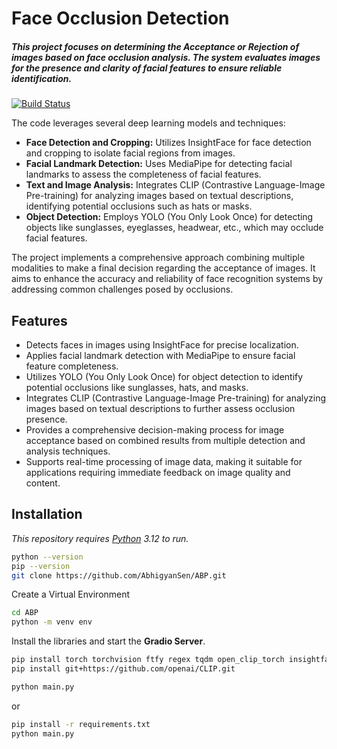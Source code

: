 # Face Occlusion Detection
#####  This project focuses on determining the **Acceptance** or **Rejection** of images based on face occlusion analysis. The system evaluates images for the presence and clarity of facial features to ensure reliable identification.

[![Build Status](https://travis-ci.org/joemccann/dillinger.svg?branch=master)](https://github.com/AbhigyanSen/ABP/tree/main/Version5)

The code leverages several deep learning models and techniques:
+ **Face Detection and Cropping:** 
Utilizes InsightFace for face detection and cropping to isolate facial regions from images.
+ **Facial Landmark Detection:** 
Uses MediaPipe for detecting facial landmarks to assess the completeness of facial features.
+ **Text and Image Analysis:** 
Integrates CLIP (Contrastive Language-Image Pre-training) for analyzing images based on textual descriptions, identifying potential occlusions such as hats or masks.
+ **Object Detection:** 
Employs YOLO (You Only Look Once) for detecting objects like sunglasses, eyeglasses, headwear, etc., which may occlude facial features.

The project implements a comprehensive approach combining multiple modalities to make a final decision regarding the acceptance of images. It aims to enhance the accuracy and reliability of face recognition systems by addressing common challenges posed by occlusions.

## Features

- Detects faces in images using InsightFace for precise localization.
- Applies facial landmark detection with MediaPipe to ensure facial feature completeness.
- Utilizes YOLO (You Only Look Once) for object detection to identify potential occlusions like sunglasses, hats, and masks.
- Integrates CLIP (Contrastive Language-Image Pre-training) for analyzing images based on textual descriptions to further assess occlusion presence.
- Provides a comprehensive decision-making process for image acceptance based on combined results from multiple detection and analysis techniques.
- Supports real-time processing of image data, making it suitable for applications requiring immediate feedback on image quality and content.

## Installation

_This repository requires [Python](https://www.python.org/downloads/) 3.12 to run._
```sh
python --version
pip --version
git clone https://github.com/AbhigyanSen/ABP.git
```

Create a Virtual Environment
```sh
cd ABP
python -m venv env
```

Install the libraries and start the **Gradio Server**.
```sh
pip install torch torchvision ftfy regex tqdm open_clip_torch insightface pandas openpyxl requests onnxruntime onnxruntime insightface opencv-python-headless mediapipe face_recognition pillow ultralytics Flask gradio
pip install git+https://github.com/openai/CLIP.git
```
```sh
python main.py
```
or
```sh
pip install -r requirements.txt
python main.py
```